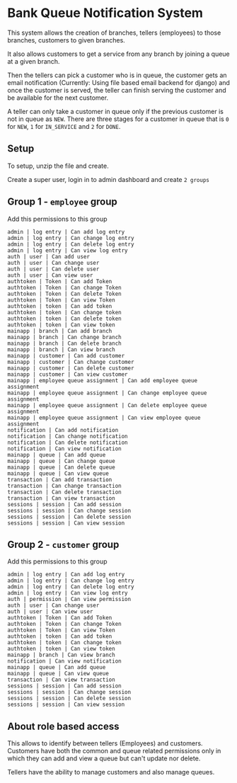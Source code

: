 # Bank Queue Notification System 

This system allows the creation of branches, tellers (employees) to those branches, customers to given branches.

It also allows customers to get a service from any branch by joining a queue at a given branch.

Then the tellers can pick a customer who is in queue, the customer gets an email notification (Currently: 
Using file based email backend for django) and once the customer is served, the teller can finish serving the customer 
and be available for the next customer. 

A teller can only take a customer in queue only if the previous customer is not in queue as `NEW`. There are three stages
for a customer in queue that is `0` for `NEW`, `1` for `IN_SERVICE` and `2` for `DONE`.

## Setup

To setup, unzip the file and create.

Create a super user, login in to admin dashboard and create `2 groups`
## Group 1 - `employee` group

Add this permissions to this group
```text
admin | log entry | Can add log entry
admin | log entry | Can change log entry
admin | log entry | Can delete log entry
admin | log entry | Can view log entry
auth | user | Can add user
auth | user | Can change user
auth | user | Can delete user
auth | user | Can view user
authtoken | Token | Can add Token
authtoken | Token | Can change Token
authtoken | Token | Can delete Token
authtoken | Token | Can view Token
authtoken | token | Can add token
authtoken | token | Can change token
authtoken | token | Can delete token
authtoken | token | Can view token
mainapp | branch | Can add branch
mainapp | branch | Can change branch
mainapp | branch | Can delete branch
mainapp | branch | Can view branch
mainapp | customer | Can add customer
mainapp | customer | Can change customer
mainapp | customer | Can delete customer
mainapp | customer | Can view customer
mainapp | employee queue assignment | Can add employee queue assignment
mainapp | employee queue assignment | Can change employee queue assignment
mainapp | employee queue assignment | Can delete employee queue assignment
mainapp | employee queue assignment | Can view employee queue assignment
notification | Can add notification
notification | Can change notification
notification | Can delete notification
notification | Can view notification
mainapp | queue | Can add queue
mainapp | queue | Can change queue
mainapp | queue | Can delete queue
mainapp | queue | Can view queue
transaction | Can add transaction
transaction | Can change transaction
transaction | Can delete transaction
transaction | Can view transaction
sessions | session | Can add session
sessions | session | Can change session
sessions | session | Can delete session
sessions | session | Can view session
```

## Group 2 - `customer` group

Add this permissions to this group

```text
admin | log entry | Can add log entry
admin | log entry | Can change log entry
admin | log entry | Can delete log entry
admin | log entry | Can view log entry
auth | permission | Can view permission
auth | user | Can change user
auth | user | Can view user
authtoken | Token | Can add Token
authtoken | Token | Can change Token
authtoken | Token | Can view Token
authtoken | token | Can add token
authtoken | token | Can change token
authtoken | token | Can view token
mainapp | branch | Can view branch
notification | Can view notification
mainapp | queue | Can add queue
mainapp | queue | Can view queue
transaction | Can view transaction
sessions | session | Can add session
sessions | session | Can change session
sessions | session | Can delete session
sessions | session | Can view session
```

## About role based access

This allows to identify between tellers (Employees) and customers. Customers have both the common and queue related 
permissions only in which they can add and view a queue but can't update nor delete.

Tellers have the ability to manage customers and also manage queues.